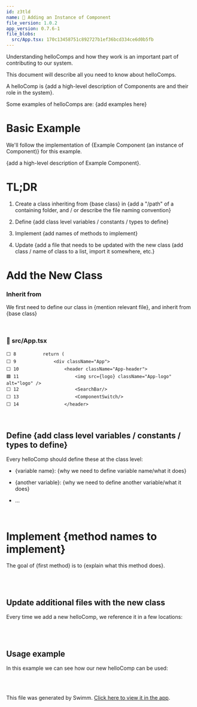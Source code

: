 ```yaml
---
id: z3tld
name: 🔘 Adding an Instance of Component
file_version: 1.0.2
app_version: 0.7.6-1
file_blobs:
  src/App.tsx: 170c13458751c892727b1ef36bcd334ce6d0b5fb
---
```


Understanding helloComps and how they work is an important part of contributing to our system.

This document will describe all you need to know about helloComps.

A helloComp is {add a high-level description of Components are and their role in the system}.

Some examples of helloComps are: {add examples here}

# Basic Example

We'll follow the implementation of {Example Component (an instance of Component)} for this example.

{add a high-level description of Example Component}.

# TL;DR

1.  Create a class inheriting from {base class} in {add a "/path" of a containing folder, and / or describe the file naming convention}
    
2.  Define {add class level variables / constants / types to define}
    
3.  Implement {add names of methods to implement}
    
4.  Update {add a file that needs to be updated with the new class (add class / name of class to a list, import it somewhere, etc.}
    

# Add the New Class

### Inherit from

We first need to define our class in {mention relevant file}, and inherit from {base class}

<br/>

<!-- NOTE-swimm-snippet: the lines below link your snippet to Swimm -->
### 📄 src/App.tsx
```tsx
⬜ 8          return (
⬜ 9              <div className="App">
⬜ 10                 <header className="App-header">
🟩 11                     <img src={logo} className="App-logo" alt="logo" />
⬜ 12                     <SearchBar/>
⬜ 13                     <ComponentSwitch/>
⬜ 14                 </header>
```

<br/>

## Define {add class level variables / constants / types to define}

Every helloComp should define these at the class level:

*   {variable name}: {why we need to define variable name/what it does}
    
*   {another variable}: {why we need to define another variable/what it does}
    
*   ...

<br/>

# Implement {method names to implement}

The goal of {first method} is to {explain what this method does}.

<br/>



<br/>

## **Update additional files with the new class**

Every time we add a new helloComp, we reference it in a few locations:

<br/>



<br/>

## Usage example

In this example we can see how our new helloComp can be used:

<br/>



<br/>

This file was generated by Swimm. [Click here to view it in the app](https://swimm-web-app.web.app/repos/Z2l0aHViJTNBJTNBc3Rva2Utd2VhdGhlciUzQSUzQUFkZGllQ29oZW4=/docs/z3tld).